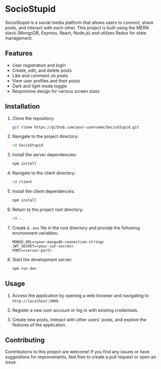 # SocioStupid

SocioStupid is a social media platform that allows users to connect, share posts, and interact with each other. This project is built using the MERN stack (MongoDB, Express, React, Node.js) and utilizes Redux for state management.

## Features

- User registration and login
- Create, edit, and delete posts
- Like and comment on posts
- View user profiles and their posts
- Dark and light mode toggle
- Responsive design for various screen sizes

## Installation

1. Clone the repository:

   ```bash
   git clone https://github.com/your-username/SocioStupid.git
   ```

2. Navigate to the project directory:

   ```bash
   cd SocioStupid
   ```

3. Install the server dependencies:

   ```bash
   npm install
   ```

4. Navigate to the client directory:

   ```bash
   cd client
   ```

5. Install the client dependencies:

   ```bash
   npm install
   ```

6. Return to the project root directory:

   ```bash
   cd ..
   ```

7. Create a `.env` file in the root directory and provide the following environment variables:

   ```plaintext
   MONGO_URL=<your-mongodb-connection-string>
   JWT_SECRET=<your-jwt-secret>
   PORT=<server-port>
   ```

8. Start the development server:

   ```bash
   npm run dev
   ```

## Usage

1. Access the application by opening a web browser and navigating to `http://localhost:3000`.

2. Register a new user account or log in with existing credentials.

3. Create new posts, interact with other users' posts, and explore the features of the application.

## Contributing

Contributions to this project are welcome! If you find any issues or have suggestions for improvements, feel free to create a pull request or open an issue.
